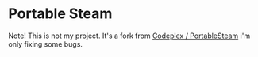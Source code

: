Portable Steam
==============
Note! This is not my project. It's a fork from [Codeplex / PortableSteam](https://portablesteamwebapi.codeplex.com/) i'm only fixing some bugs.

